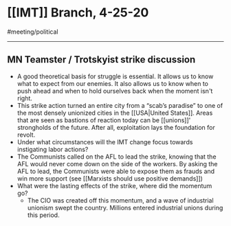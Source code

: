 # [[IMT]] Branch, 4-25-20
#meeting/political

---
## MN Teamster / Trotskyist strike discussion
-   A good theoretical basis for struggle is essential. It allows us to know what to expect from our enemies. It also allows us to know when to push ahead and when to hold ourselves back when the moment isn't right. 
-   This strike action turned an entire city from a “scab’s paradise” to one of the most densely unionized cities in the [[USA|United States]]. Areas that are seen as bastions of reaction today can be [[unions]]' strongholds of the future. After all, exploitation lays the foundation for revolt. 
-   Under what circumstances will the IMT change focus towards instigating labor actions?
-   The Communists called on the AFL to lead the strike, knowing that the AFL would never come down on the side of the workers. By asking the AFL to lead, the Communists were able to expose them as frauds and win more support (see [[Marxists should use positive demands]])
-   What were the lasting effects of the strike, where did the momentum go?
	-   The CIO was created off this momentum, and a wave of industrial unionism swept the country. Millions entered industrial unions during this period.